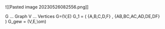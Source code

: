 ![[Pasted image 20230526082556.png]]

G ... Graph
V … Vertices
G=(V,E)
G_1 = ( {A,B,C,D,F} , {AB,BC,AC,AD,DE,DF} )
G_gew = (V,E,\om)